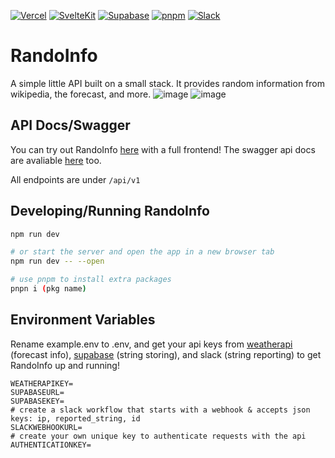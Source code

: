 [![Vercel](https://img.shields.io/badge/Vercel-%23000000.svg?logo=vercel&logoColor=white)](#)
[![SvelteKit](https://img.shields.io/badge/SvelteKit-%23f1413d.svg?logo=svelte&logoColor=white)](#)
[![Supabase](https://img.shields.io/badge/Supabase-3FCF8E?logo=supabase&logoColor=fff)](#)
[![pnpm](https://img.shields.io/badge/pnpm-F69220?logo=pnpm&logoColor=fff)](#)
[![Slack](https://img.shields.io/badge/Slack-4A154B?logo=slack&logoColor=fff)](#)

# RandoInfo

A simple little API built on a small stack. It provides random information from wikipedia, the forecast, and more.
![image](https://github.com/user-attachments/assets/fd16ab23-8ce4-4728-80e9-8c095fff65be)
![image](https://github.com/user-attachments/assets/ac05cbe1-8a98-43e4-a859-008209b10c9d)

## API Docs/Swagger

You can try out RandoInfo [here](https://rando-info.vercel.app/) with a full frontend! The swagger api docs are avaliable [here](https://rando-info.vercel.app/api) too.

All endpoints are under `/api/v1`

## Developing/Running RandoInfo

```bash
npm run dev

# or start the server and open the app in a new browser tab
npm run dev -- --open

# use pnpm to install extra packages
pnpn i (pkg name)
```

## Environment Variables

Rename example.env to .env, and get your api keys from [weatherapi](https://www.weatherapi.com) (forecast info), [supabase](https://supabase.com/) (string storing), and slack (string reporting) to get RandoInfo up and running!

```env
WEATHERAPIKEY=
SUPABASEURL=
SUPABASEKEY=
# create a slack workflow that starts with a webhook & accepts json keys: ip, reported_string, id
SLACKWEBHOOKURL=
# create your own unique key to authenticate requests with the api
AUTHENTICATIONKEY=
```
